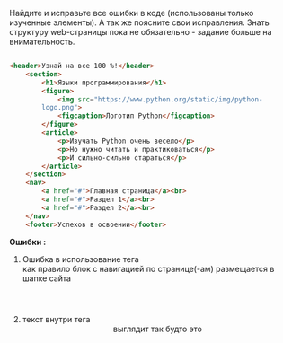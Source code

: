 Найдите и исправьте все ошибки в коде (использованы только
изученные элементы). А так же поясните свои исправления. Знать
структуру web-страницы пока не обязательно - задание больше на
внимательность.

```html

<header>Узнай на все 100 %!</header>
    <section>
        <h1>Языки программирования</h1>
        <figure>
            <img src="https://www.python.org/static/img/python-
        logo.png">
            <figcaption>Логотип Python</figcaption>
        </figure>
        <article>
            <p>Изучать Python очень весело</p>
            <p>Но нужно читать и практиковаться</p>
            <p>И сильно-сильно стараться</p>
        </article>
    </section>
    <nav>
        <a href="#">Главная страница</a><br>
        <a href="#">Раздел 1</a><br>
        <a href="#">Раздел 2</a><br>
    </nav>
    <footer>Успехов в освоении</footer>

```

**Ошибки :**
1. Ошибка в использование тега <nav> как правило блок с навигацией по странице(-ам) размещается в шапке сайта <header>
2. текст внутри тега <header> выглядит так будто это <title>, который должен содержаться внутри тега <head>
3. отсутствует <body> страницы, где размещен весь контент.  

**Исправленный вариант:**

```html
<head><title>Узнай на все 100 %!</title></head>
	<body>
    	<header>    <nav>
        <a href="#">Главная страница</a><br>
        <a href="#">Раздел 1</a><br>
        <a href="#">Раздел 2</a><br>
    </nav></header>
    <section>
        <h1>Языки программирования</h1>
        <figure>
            <img src="https://www.python.org/static/img/python-logo.png">
            <figcaption>Логотип Python</figcaption>
        </figure>
        <article>
            <p>Изучать Python очень весело</p>
            <p>Но нужно читать и практиковаться</p>
            <p>И сильно-сильно стараться</p>
        </article>    
    </section>
    <footer>Успехов в освоении</footer>
	</body>

```


